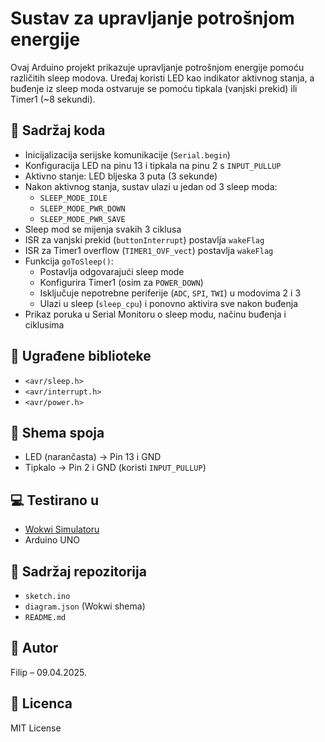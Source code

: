 # Sustav za upravljanje potrošnjom energije

Ovaj Arduino projekt prikazuje upravljanje potrošnjom energije pomoću različitih sleep modova. Uređaj koristi LED kao indikator aktivnog stanja, a buđenje iz sleep moda ostvaruje se pomoću tipkala (vanjski prekid) ili Timer1 (~8 sekundi).

## 📌 Sadržaj koda

- Inicijalizacija serijske komunikacije (`Serial.begin`)
- Konfiguracija LED na pinu 13 i tipkala na pinu 2 s `INPUT_PULLUP`
- Aktivno stanje: LED bljeska 3 puta (3 sekunde)
- Nakon aktivnog stanja, sustav ulazi u jedan od 3 sleep moda:
  - `SLEEP_MODE_IDLE`
  - `SLEEP_MODE_PWR_DOWN`
  - `SLEEP_MODE_PWR_SAVE`
- Sleep mod se mijenja svakih 3 ciklusa
- ISR za vanjski prekid (`buttonInterrupt`) postavlja `wakeFlag`
- ISR za Timer1 overflow (`TIMER1_OVF_vect`) postavlja `wakeFlag`
- Funkcija `goToSleep()`:
  - Postavlja odgovarajući sleep mode
  - Konfigurira Timer1 (osim za `POWER_DOWN`)
  - Isključuje nepotrebne periferije (`ADC`, `SPI`, `TWI`) u modovima 2 i 3
  - Ulazi u sleep (`sleep_cpu`) i ponovno aktivira sve nakon buđenja
- Prikaz poruka u Serial Monitoru o sleep modu, načinu buđenja i ciklusima

## 🧩 Ugrađene biblioteke

- `<avr/sleep.h>`
- `<avr/interrupt.h>`
- `<avr/power.h>`

## 🔌 Shema spoja

- LED (narančasta) → Pin 13 i GND
- Tipkalo → Pin 2 i GND (koristi `INPUT_PULLUP`)

## 💻 Testirano u

- [Wokwi Simulatoru](https://wokwi.com/)
- Arduino UNO

## 📁 Sadržaj repozitorija

- `sketch.ino`
- `diagram.json` (Wokwi shema)
- `README.md`

## 👤 Autor

Filip – 09.04.2025.

## 📜 Licenca

MIT License
